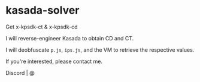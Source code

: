 # kasada-solver
Get x-kpsdk-ct &amp; x-kpsdk-cd

I will reverse-engineer Kasada to obtain CD and CT.

I will deobfuscate `p.js`, `ips.js`, and the VM to retrieve the respective values.

If you're interested, please contact me.

Discord | @
